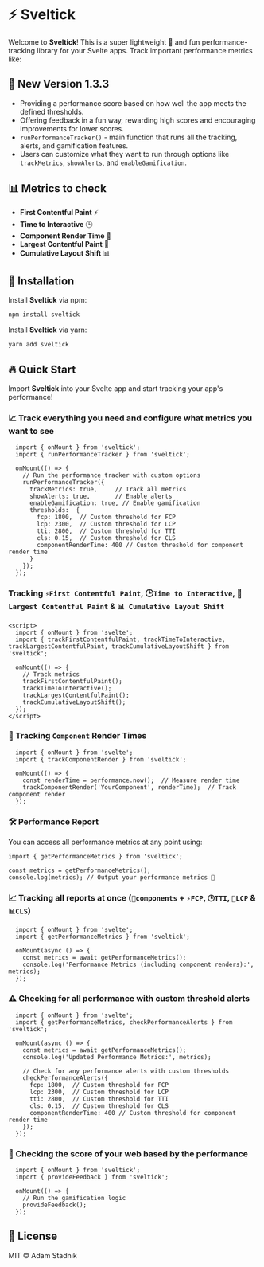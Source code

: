 # ⚡️ Sveltick

Welcome to **Sveltick**! This is a super lightweight 🦋 and fun performance-tracking library for your Svelte apps. Track important performance metrics like:

## 🚀 New Version 1.3.3

- Providing a performance score based on how well the app meets the defined thresholds.
- Offering feedback in a fun way, rewarding high scores and encouraging improvements for lower scores.
- `runPerformanceTracker()` - main function that runs all the tracking, alerts, and gamification features.
- Users can customize what they want to run through options like `trackMetrics`, `showAlerts`, and `enableGamification`.

## 📊 Metrics to check

- **First Contentful Paint** ⚡️
- **Time to Interactive** 🕒
- **Component Render Time** 🔧
- **Largest Contentful Paint** 📏
- **Cumulative Layout Shift** 📊

## 🚀 Installation

Install **Sveltick** via npm:

```bash
npm install sveltick
```

Install **Sveltick** via yarn:

```bash
yarn add sveltick
```

## 🔥 Quick Start

Import **Sveltick** into your Svelte app and start tracking your app's performance!

### 📈 Track **everything** you need and configure what metrics you want to see

```svelte
  import { onMount } from 'sveltick';
  import { runPerformanceTracker } from 'sveltick';

  onMount(() => {
    // Run the performance tracker with custom options
    runPerformanceTracker({
      trackMetrics: true,     // Track all metrics
      showAlerts: true,       // Enable alerts
      enableGamification: true, // Enable gamification
      thresholds:  {
        fcp: 1800,  // Custom threshold for FCP
        lcp: 2300,  // Custom threshold for LCP
        tti: 2800,  // Custom threshold for TTI
        cls: 0.15,  // Custom threshold for CLS
        componentRenderTime: 400 // Custom threshold for component render time
      }
    });
  });
```

### Tracking `⚡️First Contentful Paint`, 🕒`Time to Interactive`, 📏`Largest Contentful Paint` & `📊 Cumulative Layout Shift`

```svelte
<script>
  import { onMount } from 'svelte';
  import { trackFirstContentfulPaint, trackTimeToInteractive, trackLargestContentfulPaint, trackCumulativeLayoutShift } from 'sveltick';

  onMount(() => {
    // Track metrics
    trackFirstContentfulPaint();
    trackTimeToInteractive();
    trackLargestContentfulPaint();
    trackCumulativeLayoutShift();
  });
</script>
```

### 🔧 Tracking `Component` Render Times

```svelte
  import { onMount } from 'svelte';
  import { trackComponentRender } from 'sveltick';

  onMount(() => {
    const renderTime = performance.now();  // Measure render time
    trackComponentRender('YourComponent', renderTime);  // Track component render
  });
```

### 🛠 Performance Report

You can access all performance metrics at any point using:

```svelte
import { getPerformanceMetrics } from 'sveltick';

const metrics = getPerformanceMetrics();
console.log(metrics); // Output your performance metrics 🧐
```

### 📈 Tracking **all reports** at once (`🔧components` + `⚡️FCP`, `🕒TTI`, `📏LCP` & `📊CLS`)

```svelte
  import { onMount } from 'svelte';
  import { getPerformanceMetrics } from 'sveltick';

  onMount(async () => {
    const metrics = await getPerformanceMetrics();
    console.log('Performance Metrics (including component renders):', metrics);
  });
```

### ⚠️ Checking for all performance with custom threshold alerts

```svelte
  import { onMount } from 'svelte';
  import { getPerformanceMetrics, checkPerformanceAlerts } from 'sveltick';

  onMount(async () => {
    const metrics = await getPerformanceMetrics();
    console.log('Updated Performance Metrics:', metrics);

    // Check for any performance alerts with custom thresholds
    checkPerformanceAlerts({
      fcp: 1800,  // Custom threshold for FCP
      lcp: 2300,  // Custom threshold for LCP
      tti: 2800,  // Custom threshold for TTI
      cls: 0.15,  // Custom threshold for CLS
      componentRenderTime: 400 // Custom threshold for component render time
    });
  });
```

### 🎯 Checking the score of your web based by the performance

```svelte
  import { onMount } from 'sveltick';
  import { provideFeedback } from 'sveltick';

  onMount(() => {
    // Run the gamification logic
    provideFeedback();
  });
```

## 📜 License

MIT ©️ Adam Stadnik
